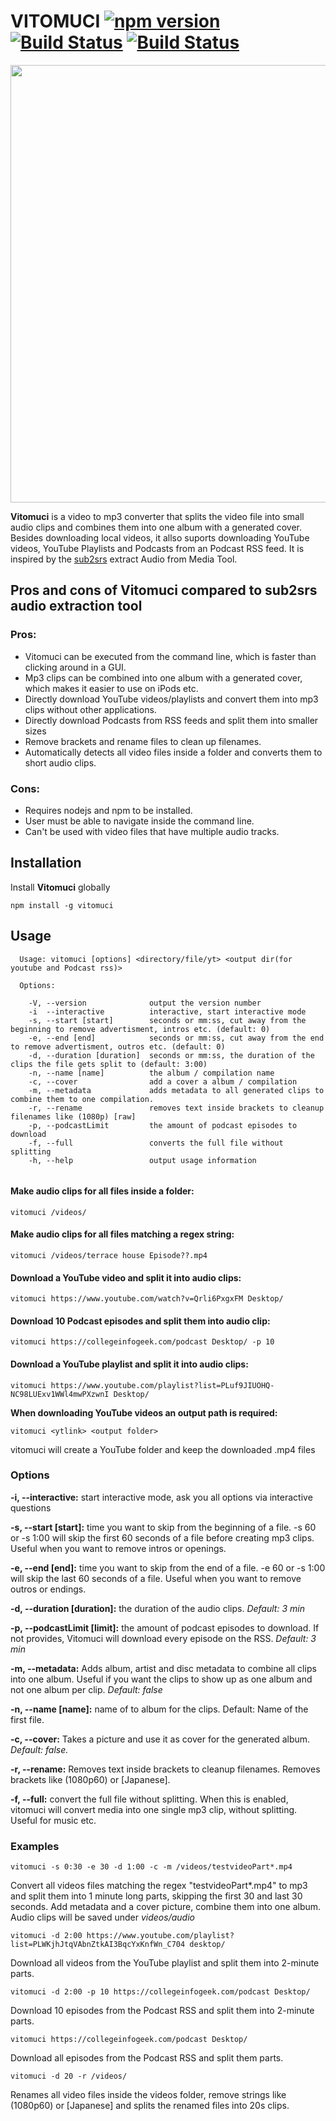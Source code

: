 
# VITOMUCI [![npm version](https://badge.fury.io/js/vitomuci.svg)](https://badge.fury.io/js/vitomuci) [![Build Status](https://travis-ci.org/jufabeck2202/vitomuci-cli.svg?branch=master)](https://travis-ci.org/jufabeck2202/vitomuci-cli) [![Build Status](https://github.com/jufabeck2202/vitomuci-cli/workflows/tests/badge.svg)](https://github.com/jufabeck2202/vitomuci-cli/actions)

<p >
  <img width="700" src="https://cdn.jsdelivr.net/gh/jufabeck2202/vitomuci@master/screenshot.svg">
</p>

**Vitomuci** is a video to mp3 converter that splits the video file into small audio clips and combines them into one album with a generated cover. Besides downloading local videos, it allso suports downloading YouTube videos, YouTube Playlists and Podcasts from an Podcast RSS feed.
It is inspired by the [sub2srs](http://subs2srs.sourceforge.net/#extract_audio) extract Audio from Media Tool.
## Pros and cons of Vitomuci compared to sub2srs audio extraction tool
### Pros:
* Vitomuci can be executed from the command line, which is faster than clicking around in a GUI.
* Mp3 clips can be combined into one album with a generated cover, which makes it easier to use on iPods etc.
* Directly download YouTube videos/playlists and convert them into mp3 clips without other applications.
* Directly download Podcasts from RSS feeds and split them into smaller sizes
* Remove brackets and rename files to clean up filenames.
* Automatically detects all video files inside a folder and converts them to short audio clips.

### Cons:
* Requires nodejs and npm to be installed.
* User must be able to navigate inside the command line.
* Can't be used with video files that have multiple audio tracks.
## Installation
Install **Vitomuci** globally

```shell
npm install -g vitomuci
```
## Usage
```shell
  Usage: vitomuci [options] <directory/file/yt> <output dir(for youtube and Podcast rss)>

  Options:

    -V, --version              output the version number
    -i  --interactive          interactive, start interactive mode
    -s, --start [start]        seconds or mm:ss, cut away from the beginning to remove advertisment, intros etc. (default: 0)
    -e, --end [end]            seconds or mm:ss, cut away from the end to remove advertisment, outros etc. (default: 0)
    -d, --duration [duration]  seconds or mm:ss, the duration of the clips the file gets split to (default: 3:00)
    -n, --name [name]          the album / compilation name
    -c, --cover                add a cover a album / compilation
    -m, --metadata             adds metadata to all generated clips to combine them to one compilation. 
    -r, --rename               removes text inside brackets to cleanup filenames like (1080p) [raw]
    -p, --podcastLimit         the amount of podcast episodes to download
    -f, --full                 converts the full file without splitting
    -h, --help                 output usage information
    
```
#### Make audio clips for all files inside a folder:
```shell
vitomuci /videos/
```
#### Make audio clips for all files matching a regex string:
```shell
vitomuci /videos/terrace house Episode??.mp4
```

#### Download a YouTube video and split it into audio clips:
```shell
vitomuci https://www.youtube.com/watch?v=Qrli6PxgxFM Desktop/
```
#### Download 10 Podcast episodes and split them into audio clip:
```shell
vitomuci https://collegeinfogeek.com/podcast Desktop/ -p 10
```

#### Download a YouTube playlist and split it into audio clips:
```shell
vitomuci https://www.youtube.com/playlist?list=PLuf9JIUOHQ-NC98LUExv1WWl4mwPXzwnI Desktop/
```
**When downloading YouTube videos an output path is required:** 
```shell
vitomuci <ytlink> <output folder>

```
vitomuci will create a YouTube folder and keep the downloaded .mp4 files 

### Options
**-i, --interactive:** start interactive mode, ask you all options via interactive questions

**-s, --start [start]:** time you want to skip from the beginning of a file. -s 60 or -s 1:00 will skip the first 60 seconds of a file before creating mp3 clips. Useful when you want to remove intros or openings.

**-e, --end [end]:** time you want to skip from the end of a file. -e 60 or -s 1:00 will skip the last 60 seconds of a file. Useful when you want to remove outros or endings.

**-d, --duration [duration]:** the duration of the audio clips. *Default: 3 min*

**-p, --podcastLimit [limit]:** the amount of podcast episodes to download. If not provides, Vitomuci will download every episode on the RSS. *Default: 3 min*

**-m, --metadata:** Adds album, artist and disc metadata to combine all clips into one album. Useful if you want the clips to show up as one album and not one album per clip. *Default: false*

**-n, --name [name]:** name of to album for the clips. Default: Name of the first file. 

**-c, --cover:** Takes a picture and use it as cover for the generated album. *Default: false.* 

**-r, --rename:** Removes text inside brackets to cleanup filenames. Removes brackets like (1080p60) or [Japanese]. 

**-f, --full:**   convert the full file without splitting. When this is enabled, vitomuci will convert media into one single mp3 clip, without splitting. Useful for music etc.



### Examples
```shell
vitomuci -s 0:30 -e 30 -d 1:00 -c -m /videos/testvideoPart*.mp4
```
Convert all videos files matching the regex "testvideoPart*.mp4" to mp3 and split them into 1 minute long parts, skipping the first 30 and last 30 seconds. Add metadata and a cover picture, combine them into one album. Audio clips will be saved under *videos/audio*

```shell
vitomuci -d 2:00 https://www.youtube.com/playlist?list=PLWKjhJtqVAbnZtkAI3BqcYxKnfWn_C704 desktop/
```
Download all videos from the YouTube playlist and split them into 2-minute parts.

```shell
vitomuci -d 2:00 -p 10 https://collegeinfogeek.com/podcast Desktop/ 
```
Download 10 episodes from the Podcast RSS and split them into 2-minute parts.

```shell
vitomuci https://collegeinfogeek.com/podcast Desktop/ 
```
Download all episodes from the Podcast RSS and split them parts.

```shell
vitomuci -d 20 -r /videos/
```
Renames all video files inside the videos folder, remove strings like (1080p60) or [Japanese] and splits the renamed files into 20s clips.
